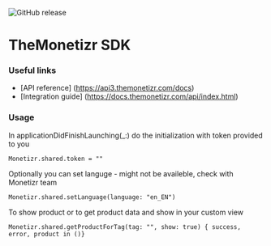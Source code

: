 ![GitHub release](https://img.shields.io/badge/release-3.0.1-blue.svg)
# TheMonetizr SDK
### Useful links

* [API reference] (https://api3.themonetizr.com/docs)
* [Integration guide] (https://docs.themonetizr.com/api/index.html)

### Usage

In applicationDidFinishLaunching(_:) do the initialization with token provided to you

```
Monetizr.shared.token = ""
```

Optionally you can set languge - might not be availeble, check with Monetizr team

```
Monetizr.shared.setLanguage(language: "en_EN")
```

To show product or to get product data and show in your custom view

```
Monetizr.shared.getProductForTag(tag: "", show: true) { success, error, product in ()}
```